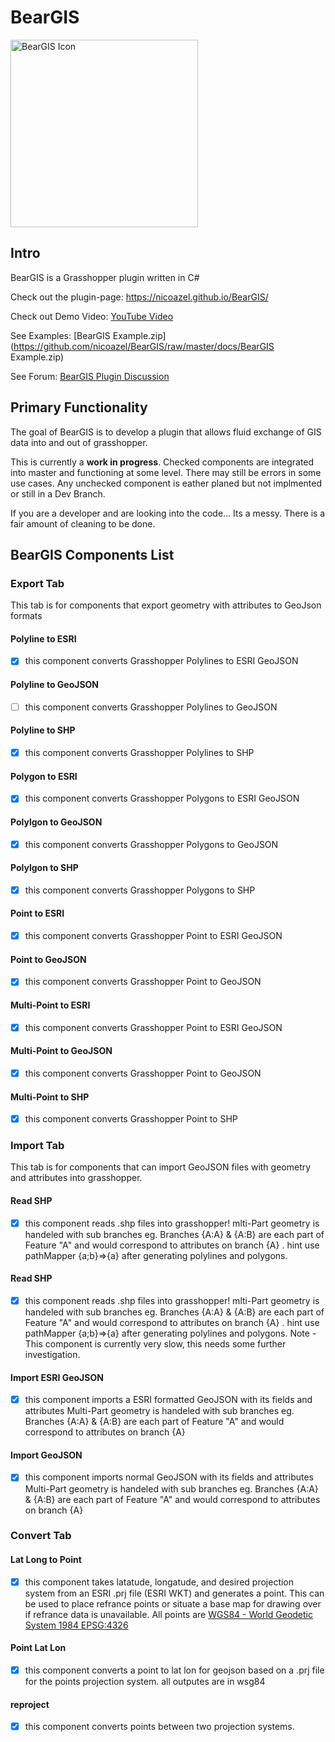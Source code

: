 # BearGIS
<img src="https://github.com/nicoazel/BearGIS/raw/master/docs/img/BearGISIcon.png" alt="BearGIS Icon" height="300"/>

## Intro
BearGIS is a Grasshopper plugin written in C#

Check out the plugin-page: https://nicoazel.github.io/BearGIS/

Check out Demo Video: [YouTube Video](https://youtu.be/wtc19CEzHuw)

See Examples: [BearGIS Example.zip](https://github.com/nicoazel/BearGIS/raw/master/docs/BearGIS Example.zip)

See Forum: [BearGIS Plugin Discussion](https://discourse.mcneel.com/t/beargis-plugin-gis-data-reader-writer-shp-geojson/78602)

## Primary Functionality
The goal of BearGIS is to develop a plugin that allows fluid exchange of GIS data into and out of grasshopper.

This is currently a __work in progress__. Checked components are integrated into master and functioning at some level. There may still be errors in some use cases. Any unchecked component is eather planed but not implmented or still in a Dev Branch.

If you are a developer and are looking into the code... Its a messy. There is a fair amount of cleaning to be done.

## BearGIS Components List

### Export Tab
This tab is for components that export geometry with attributes to GeoJson formats

#### Polyline to ESRI
- [x] this component converts Grasshopper Polylines to ESRI GeoJSON
#### Polyline to GeoJSON
- [ ] this component converts Grasshopper Polylines to GeoJSON
#### Polyline to SHP
- [X] this component converts Grasshopper Polylines to SHP
#### Polygon to ESRI
- [x] this component converts Grasshopper Polygons to ESRI GeoJSON
#### Polylgon to GeoJSON
- [x] this component converts Grasshopper Polygons to GeoJSON
#### Polylgon to SHP
- [X] this component converts Grasshopper Polygons to SHP
#### Point to ESRI
- [X] this component converts Grasshopper Point to ESRI GeoJSON
#### Point to GeoJSON
- [x] this component converts Grasshopper Point to GeoJSON
#### Multi-Point to ESRI
- [x] this component converts Grasshopper Point to ESRI GeoJSON
#### Multi-Point to GeoJSON
- [x] this component converts Grasshopper Point to GeoJSON
#### Multi-Point to SHP
- [X] this component converts Grasshopper Point to SHP

### Import Tab
This tab is for components that can import GeoJSON files with geometry and attributes into grasshopper.

#### Read SHP
- [x] this component reads .shp files into grasshopper! mlti-Part geometry is handeled with sub branches eg. Branches {A:A} & {A:B} are each part of Feature "A" and would correspond to attributes on branch {A} . hint use pathMapper {a;b}=>{a} after generating polylines and polygons.


#### Read SHP
- [x] this component reads .shp files into grasshopper! mlti-Part geometry is handeled with sub branches eg. Branches {A:A} & {A:B} are each part of Feature "A" and would correspond to attributes on branch {A} . hint use pathMapper {a;b}=>{a} after generating polylines and polygons. Note - This component is currently very slow, this needs some further investigation.

#### Import ESRI GeoJSON
- [x] this component imports a ESRI formatted GeoJSON with its fields and attributes
Multi-Part geometry is handeled with sub branches eg. Branches {A:A} & {A:B} are each part of Feature "A" and would correspond to attributes on branch {A}
#### Import GeoJSON
- [x] this component imports normal GeoJSON with its fields and attributes
Multi-Part geometry is handeled with sub branches eg. Branches {A:A} & {A:B} are each part of Feature "A" and would correspond to attributes on branch {A}

### Convert Tab

#### Lat Long to Point
- [x] this component takes latatude, longatude, and desired projection system from an ESRI .prj file (ESRI WKT) and generates a point. This can be used to place refrance points or situate a base map for drawing over if refrance data is unavailable. All points are [WGS84 - World Geodetic System 1984 EPSG:4326](http://epsg.io/4326)


#### Point Lat Lon
- [x] this component converts a point to lat lon for geojson based on a .prj file for the points projection system. all outputes are in wsg84

#### reproject
- [x] this component converts points between two projection systems.